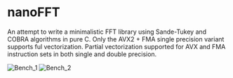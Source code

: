 # nanoFFT
An attempt to write a minimalistic FFT library using Sande-Tukey and COBRA algorithms in pure C. Only the AVX2 + FMA single precision variant supports ful vectorization. Partial vectorization supported for AVX and FMA instruction sets in both single and double precision.

![Bench_1](https://github.com/user-attachments/assets/bd50d30c-2846-46d9-9cbe-05c3429e5143)
![Bench_2](https://github.com/user-attachments/assets/db298a76-44bd-465b-a7de-1effb5366638)
